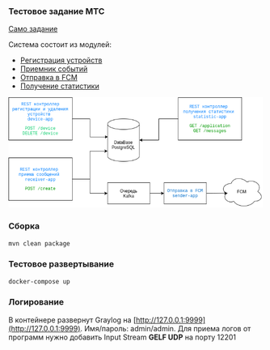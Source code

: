 ### Тестовое задание МТС

[Само задание](doc/Lot4Java.docx)

Система состоит из модулей:

- [Регистрация устройств](device-app/Readme.md)
- [Приемник событий](receiver-app/Readme.md)
- [Отправка в FCM](sender-app/Readme.md)
- [Получение статистики](statistic-app/Readme.md)

![Схема](doc/diag.png)

### Сборка

````
mvn clean package
````

### Тестовое развертывание

````
docker-compose up
````

### Логирование

В контейнере развернут Graylog на [http://127.0.0.1:9999](http://127.0.0.1:9999). Имя/пароль: admin/admin. Для приема логов от программ нужно добавить Input Stream __GELF UDP__ на порту 12201